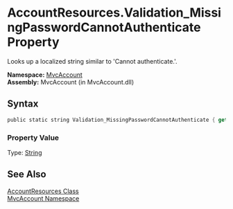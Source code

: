 AccountResources.Validation_MissingPasswordCannotAuthenticate Property
======================================================================
Looks up a localized string similar to 'Cannot authenticate.'.

**Namespace:** [MvcAccount][1]  
**Assembly:** MvcAccount (in MvcAccount.dll)

Syntax
------

```csharp
public static string Validation_MissingPasswordCannotAuthenticate { get; }
```

### Property Value
Type: [String][2]

See Also
--------
[AccountResources Class][3]  
[MvcAccount Namespace][1]  

[1]: ../README.md
[2]: http://msdn2.microsoft.com/en-us/library/s1wwdcbf
[3]: README.md